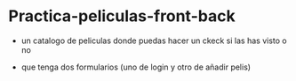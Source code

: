 # Practica-peliculas-front-back

- un catalogo de peliculas donde puedas hacer un ckeck si las has visto o no

- que tenga dos formularios (uno de login y otro de añadir pelis)
